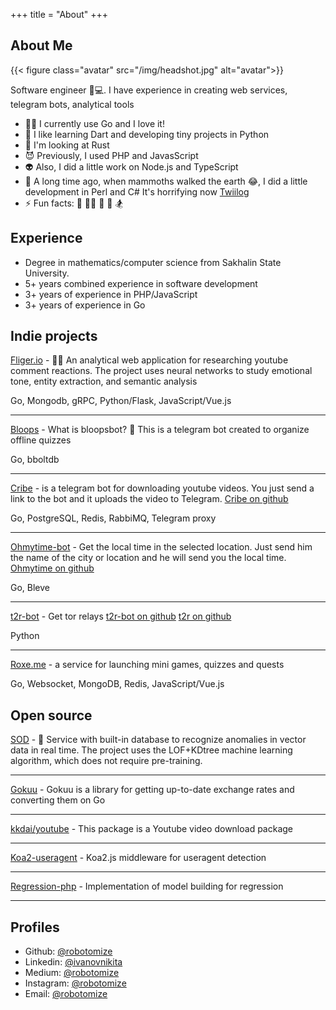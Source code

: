 +++ title = "About"
+++

## About Me

{{< figure class="avatar" src="/img/headshot.jpg" alt="avatar">}}

Software engineer 🧑💻. I have experience in creating web services, telegram bots, analytical tools

- 👨‍💻 I currently use Go and I love it!
- 🌱 I like learning Dart and developing tiny projects in Python
- 🔭 I'm looking at Rust
- 😈 Previously, I used PHP and JavasScript
- 👽 Also, I did a little work on Node.js and TypeScript
- 👻 A long time ago, when mammoths walked the earth 😂, I did a little development in Perl and C#  It's horrifying
  now [Twiilog](https://github.com/robotomize/twiilog)
- ⚡ Fun facts: 🕺 👨‍💻 🤘 📖 🏂

## Experience

* Degree in mathematics/computer science from Sakhalin State University.
* 5+ years combined experience in software development
* 3+ years of experience in PHP/JavaScript
* 3+ years of experience in Go

## Indie projects

[Fliger.io](/fliger) - 🐱‍🚀 An analytical web application for researching youtube comment reactions. The project uses
neural networks to study emotional tone, entity extraction, and semantic analysis

Go, Mongodb, gRPC, Python/Flask, JavaScript/Vue.js

---

[Bloops](/bloops) - What is bloopsbot? 🤖 This is a telegram bot created to organize offline quizzes

Go, bboltdb

---

[Cribe](https://t.me/cribe_bot) - is a telegram bot for downloading youtube videos. You just send a link to
the bot and it uploads the video to Telegram. [Cribe on github](https://github.com/robotomize/cribe)

Go, PostgreSQL, Redis, RabbiMQ, Telegram proxy

---

[Ohmytime-bot](https://t.me/ohmytimebot) - Get the local time in the selected location. Just send him the name of
the city or location and he will send you the local time. [Ohmytime on github](https://github.com/robotomize/ohmytime-bot)

Go, Bleve

---

[t2r-bot](https://t.me/t2relays_bot) - Get tor relays 
[t2r-bot on github](https://github.com/robotomize/t2r-bot)
[t2r on github](https://github.com/robotomize/t2r)

Python

---


[Roxe.me](/roxeme) - a service for launching mini games, quizzes and quests

Go, Websocket, MongoDB, Redis, JavaScript/Vue.js

## Open source


[SOD](https://github.com/robotomize/sod) - 🥷 Service with built-in database to recognize anomalies in vector data in
real time. The project uses the LOF+KDtree machine learning algorithm, which does not require pre-training.

---

[Gokuu](https://github.com/robotomize/gokuu) - Gokuu is a library for getting up-to-date exchange rates and converting
them on Go

---

[kkdai/youtube](https://github.com/kkdai/youtube) - This package is a Youtube video download package

---

[Koa2-useragent](https://github.com/robotomize/koa2-useragent) - Koa2.js middleware for useragent detection

---

[Regression-php](https://github.com/robotomize/regression-php) - Implementation of model building for regression

---

## Profiles

* Github: [@robotomize](https://github.com/robotomize)
* Linkedin: [@ivanovnikita](https://linkedin.com/in/ivanovnikita)
* Medium: [@robotomize](https://medium.com/@robotomize)
* Instagram: [@robotomize](https://www.instagram.com/robotomize/)
* Email: [@robotomize](mailto:robotomize@gmail.com)